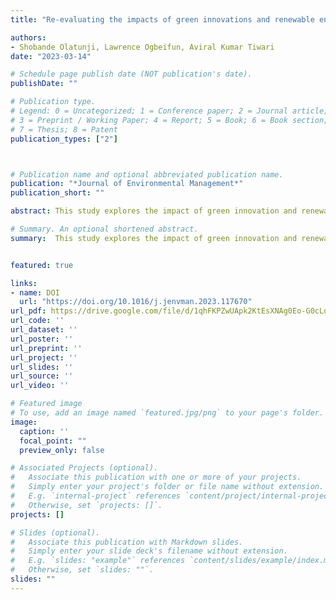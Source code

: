 ```yaml
---
title: "Re-evaluating the impacts of green innovations and renewable energy on carbon neutrality: Does social inclusiveness really matters?"

authors:
- Shobande Olatunji, Lawrence Ogbeifun, Aviral Kumar Tiwari
date: "2023-03-14"

# Schedule page publish date (NOT publication's date).
publishDate: ""

# Publication type.
# Legend: 0 = Uncategorized; 1 = Conference paper; 2 = Journal article;
# 3 = Preprint / Working Paper; 4 = Report; 5 = Book; 6 = Book section;
# 7 = Thesis; 8 = Patent
publication_types: ["2"]



# Publication name and optional abbreviated publication name.
publication: "*Journal of Environmental Management*"
publication_short: ""

abstract: This study explores the impact of green innovation and renewable energy on carbon emissions, considering the mediating role of social inclusivity for a panel of 24 countries in the Organization for Economic Co-operation and Development (OECD) from 1994 to 2019. The empirical strategy is framed in a generalized method of moments dynamic panel, which is novel for assessing the short- and long-term relationships among the variables. By controlling for confounders, we assessed the mechanism by which green innovation and renewable energy contribute to carbon emissions. Furthermore, for consistency with prior empirical research, we extended the analysis using alternative statistical specification by Hausman–Taylor and the feasible generalized least squares, which controls for potential endo- geneity issues and cross-panel correlation. Our results are relatively mixed: our analysis suggests that green innovation and economic growth are positive and statistically significant predictors of carbon emissions. However, renewable energy and social inclusiveness were both negative and significant predictors of carbon emissions. These results suggest that renewable energy and social inclusiveness can serve as remedies for promoting environmental quality and reducing carbon emissions in OECD countries. Therefore, we recommend promoting the expansion of renewable energy at a lower cost to unserved and underserved communities and promoting social inclusiveness to achieve a net zero emission target.

# Summary. An optional shortened abstract.
summary:  This study explores the impact of green innovation and renewable energy on carbon emissions, considering the mediating role of social inclusivity for a panel of 24 countries in the Organization for Economic Co-operation and Development (OECD) from 1994 to 2019. The empirical strategy is framed in a generalized method of moments dynamic panel, which is novel for assessing the short- and long-term relationships among the variables. By controlling for confounders, we assessed the mechanism by which green innovation and renewable energy contribute to carbon emissions. Furthermore, for consistency with prior empirical research, we extended the analysis using alternative statistical specification by Hausman–Taylor and the feasible generalized least squares, which controls for potential endo- geneity issues and cross-panel correlation. Our results are relatively mixed: our analysis suggests that green innovation and economic growth are positive and statistically significant predictors of carbon emissions. However, renewable energy and social inclusiveness were both negative and significant predictors of carbon emissions. These results suggest that renewable energy and social inclusiveness can serve as remedies for promoting environmental quality and reducing carbon emissions in OECD countries. Therefore, we recommend promoting the expansion of renewable energy at a lower cost to unserved and underserved communities and promoting social inclusiveness to achieve a net zero emission target.


featured: true

links:
- name: DOI
  url: "https://doi.org/10.1016/j.jenvman.2023.117670"
url_pdf: https://drive.google.com/file/d/1qhFKPZwUApk2KtEsXNAg0Eo-G0cLdILY/view?usp=share_link
url_code: ''
url_dataset: ''
url_poster: ''
url_preprint: ''
url_project: ''
url_slides: ''
url_source: ''
url_video: ''

# Featured image
# To use, add an image named `featured.jpg/png` to your page's folder. 
image:
  caption: ''
  focal_point: ""
  preview_only: false

# Associated Projects (optional).
#   Associate this publication with one or more of your projects.
#   Simply enter your project's folder or file name without extension.
#   E.g. `internal-project` references `content/project/internal-project/index.md`.
#   Otherwise, set `projects: []`.
projects: []

# Slides (optional).
#   Associate this publication with Markdown slides.
#   Simply enter your slide deck's filename without extension.
#   E.g. `slides: "example"` references `content/slides/example/index.md`.
#   Otherwise, set `slides: ""`.
slides: ""
---
```

